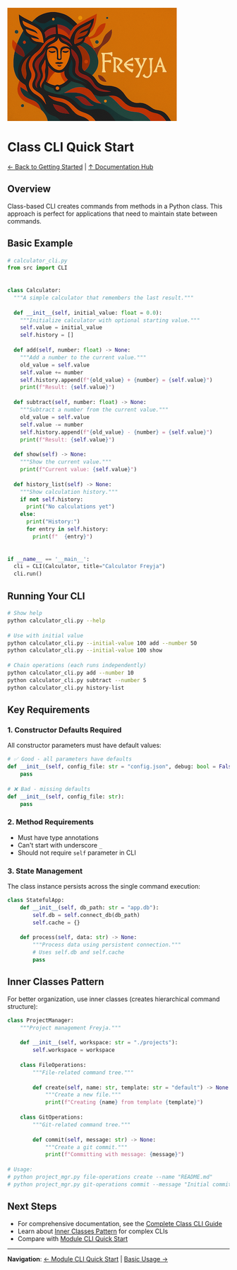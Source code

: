 ![Freyja Thumb](https://github.com/terracoil/freyja/raw/main/docs/freyja-thumb.png)
# Class CLI Quick Start

[← Back to Getting Started](README.md) | [↑ Documentation Hub](../README.md)

## Overview

Class-based CLI creates commands from methods in a Python class. This approach is perfect for applications that need to maintain state between commands.

## Basic Example

```python
# calculator_cli.py
from src import CLI


class Calculator:
  """A simple calculator that remembers the last result."""

  def __init__(self, initial_value: float = 0.0):
    """Initialize calculator with optional starting value."""
    self.value = initial_value
    self.history = []

  def add(self, number: float) -> None:
    """Add a number to the current value."""
    old_value = self.value
    self.value += number
    self.history.append(f"{old_value} + {number} = {self.value}")
    print(f"Result: {self.value}")

  def subtract(self, number: float) -> None:
    """Subtract a number from the current value."""
    old_value = self.value
    self.value -= number
    self.history.append(f"{old_value} - {number} = {self.value}")
    print(f"Result: {self.value}")

  def show(self) -> None:
    """Show the current value."""
    print(f"Current value: {self.value}")

  def history_list(self) -> None:
    """Show calculation history."""
    if not self.history:
      print("No calculations yet")
    else:
      print("History:")
      for entry in self.history:
        print(f"  {entry}")


if __name__ == '__main__':
  cli = CLI(Calculator, title="Calculator Freyja")
  cli.run()
```

## Running Your CLI

```bash
# Show help
python calculator_cli.py --help

# Use with initial value
python calculator_cli.py --initial-value 100 add --number 50
python calculator_cli.py --initial-value 100 show

# Chain operations (each runs independently)
python calculator_cli.py add --number 10
python calculator_cli.py subtract --number 5
python calculator_cli.py history-list
```

## Key Requirements

### 1. Constructor Defaults Required
All constructor parameters must have default values:
```python
# ✅ Good - all parameters have defaults
def __init__(self, config_file: str = "config.json", debug: bool = False):
    pass

# ❌ Bad - missing defaults
def __init__(self, config_file: str):
    pass
```

### 2. Method Requirements
- Must have type annotations
- Can't start with underscore `_`
- Should not require `self` parameter in CLI

### 3. State Management
The class instance persists across the single command execution:
```python
class StatefulApp:
    def __init__(self, db_path: str = "app.db"):
        self.db = self.connect_db(db_path)
        self.cache = {}
    
    def process(self, data: str) -> None:
        """Process data using persistent connection."""
        # Uses self.db and self.cache
        pass
```

## Inner Classes Pattern

For better organization, use inner classes (creates hierarchical command structure):

```python
class ProjectManager:
    """Project management Freyja."""
    
    def __init__(self, workspace: str = "./projects"):
        self.workspace = workspace
    
    class FileOperations:
        """File-related command tree."""
        
        def create(self, name: str, template: str = "default") -> None:
            """Create a new file."""
            print(f"Creating {name} from template {template}")
    
    class GitOperations:
        """Git-related command tree."""
        
        def commit(self, message: str) -> None:
            """Create a git commit."""
            print(f"Committing with message: {message}")

# Usage:
# python project_mgr.py file-operations create --name "README.md"
# python project_mgr.py git-operations commit --message "Initial commit"
```

## Next Steps

- For comprehensive documentation, see the [Complete Class CLI Guide](../user-guide/class-cli.md)
- Learn about [Inner Classes Pattern](../user-guide/inner-classes.md) for complex CLIs
- Compare with [Module CLI Quick Start](basic-usage.md)

---

**Navigation**: [← Module CLI Quick Start](basic-usage.md) | [Basic Usage →](basic-usage.md)